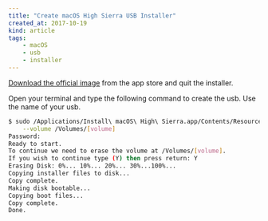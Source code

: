 ```yaml
---
title: "Create macOS High Sierra USB Installer"
created_at: 2017-10-19
kind: article
tags:
    - macOS
    - usb
    - installer
---
```


[Download the official image][app-store] from the app store and quit the installer.

Open your terminal and type the following command to create the usb. Use the name of your usb.

~~~bash
$ sudo /Applications/Install\ macOS\ High\ Sierra.app/Contents/Resources/createinstallmedia \
    --volume /Volumes/[volume]
Password:
Ready to start.
To continue we need to erase the volume at /Volumes/[volume].
If you wish to continue type (Y) then press return: Y
Erasing Disk: 0%... 10%... 20%... 30%...100%...
Copying installer files to disk...
Copy complete.
Making disk bootable...
Copying boot files...
Copy complete.
Done.
~~~

  [app-store]: https://itunes.apple.com/app/macos-high-sierra/id1246284741?mt=12

